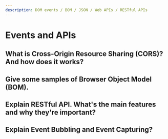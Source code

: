 ```yaml
---
description: DOM events / BOM / JSON / Web APIs / RESTful APIs
---
```


# Events and APIs

## What is Cross-Origin Resource Sharing \(CORS\)? And how does it works?

## Give some samples of Browser Object Model \(BOM\).

## Explain RESTful API. What's the main features and why they're important?

## Explain Event Bubbling and Event Capturing?

